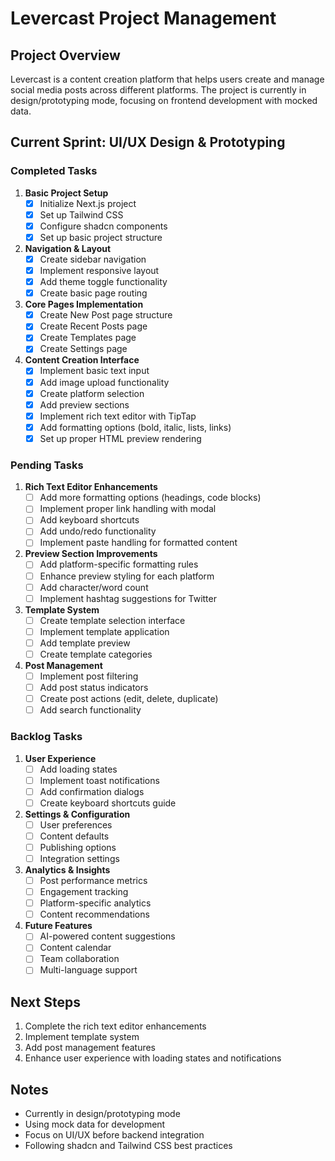 # Levercast Project Management

## Project Overview
Levercast is a content creation platform that helps users create and manage social media posts across different platforms. The project is currently in design/prototyping mode, focusing on frontend development with mocked data.

## Current Sprint: UI/UX Design & Prototyping

### Completed Tasks
1. **Basic Project Setup**
   - [x] Initialize Next.js project
   - [x] Set up Tailwind CSS
   - [x] Configure shadcn components
   - [x] Set up basic project structure

2. **Navigation & Layout**
   - [x] Create sidebar navigation
   - [x] Implement responsive layout
   - [x] Add theme toggle functionality
   - [x] Create basic page routing

3. **Core Pages Implementation**
   - [x] Create New Post page structure
   - [x] Create Recent Posts page
   - [x] Create Templates page
   - [x] Create Settings page

4. **Content Creation Interface**
   - [x] Implement basic text input
   - [x] Add image upload functionality
   - [x] Create platform selection
   - [x] Add preview sections
   - [x] Implement rich text editor with TipTap
   - [x] Add formatting options (bold, italic, lists, links)
   - [x] Set up proper HTML preview rendering

### Pending Tasks
1. **Rich Text Editor Enhancements**
   - [ ] Add more formatting options (headings, code blocks)
   - [ ] Implement proper link handling with modal
   - [ ] Add keyboard shortcuts
   - [ ] Add undo/redo functionality
   - [ ] Implement paste handling for formatted content

2. **Preview Section Improvements**
   - [ ] Add platform-specific formatting rules
   - [ ] Enhance preview styling for each platform
   - [ ] Add character/word count
   - [ ] Implement hashtag suggestions for Twitter

3. **Template System**
   - [ ] Create template selection interface
   - [ ] Implement template application
   - [ ] Add template preview
   - [ ] Create template categories

4. **Post Management**
   - [ ] Implement post filtering
   - [ ] Add post status indicators
   - [ ] Create post actions (edit, delete, duplicate)
   - [ ] Add search functionality

### Backlog Tasks
1. **User Experience**
   - [ ] Add loading states
   - [ ] Implement toast notifications
   - [ ] Add confirmation dialogs
   - [ ] Create keyboard shortcuts guide

2. **Settings & Configuration**
   - [ ] User preferences
   - [ ] Content defaults
   - [ ] Publishing options
   - [ ] Integration settings

3. **Analytics & Insights**
   - [ ] Post performance metrics
   - [ ] Engagement tracking
   - [ ] Platform-specific analytics
   - [ ] Content recommendations

4. **Future Features**
   - [ ] AI-powered content suggestions
   - [ ] Content calendar
   - [ ] Team collaboration
   - [ ] Multi-language support

## Next Steps
1. Complete the rich text editor enhancements
2. Implement template system
3. Add post management features
4. Enhance user experience with loading states and notifications

## Notes
- Currently in design/prototyping mode
- Using mock data for development
- Focus on UI/UX before backend integration
- Following shadcn and Tailwind CSS best practices
